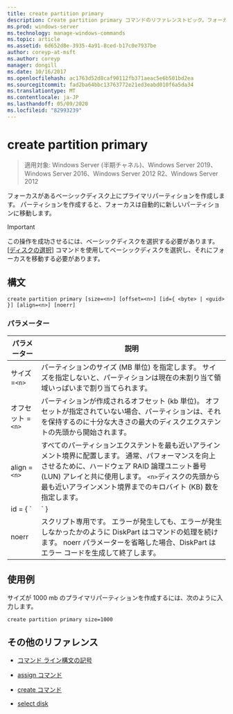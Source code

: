 ```yaml
---
title: create partition primary
description: Create partition primary コマンドのリファレンストピック。フォーカスがあるベーシックディスク上にプライマリパーティションを作成します。
ms.prod: windows-server
ms.technology: manage-windows-commands
ms.topic: article
ms.assetid: 6d652d8e-3935-4a91-8ced-b17c0e7937be
author: coreyp-at-msft
ms.author: coreyp
manager: dongill
ms.date: 10/16/2017
ms.openlocfilehash: ac1763d52d8caf90112fb371aeac5e6b501bd2ea
ms.sourcegitcommit: fad2ba64bbc13763772e21ed3eabd010f6a5da34
ms.translationtype: MT
ms.contentlocale: ja-JP
ms.lasthandoff: 05/09/2020
ms.locfileid: "82993239"
---
```

# <a name="create-partition-primary"></a>create partition primary

> 適用対象: Windows Server (半期チャネル)、Windows Server 2019、Windows Server 2016、Windows Server 2012 R2、Windows Server 2012

フォーカスがあるベーシックディスク上にプライマリパーティションを作成します。 パーティションを作成すると、フォーカスは自動的に新しいパーティションに移動します。

> [!IMPORTANT]
> この操作を成功させるには、ベーシックディスクを選択する必要があります。 [[ディスクの選択](select-disk.md)] コマンドを使用してベーシックディスクを選択し、それにフォーカスを移動する必要があります。

## <a name="syntax"></a>構文

```
create partition primary [size=<n>] [offset=<n>] [id={ <byte> | <guid> }] [align=<n>] [noerr]
```

### <a name="parameters"></a>パラメーター

| パラメーター | 説明 |
| --------- | ----------- |
| サイズ =`<n>` | パーティションのサイズ (MB 単位) を指定します。 サイズを指定しないと、パーティションは現在の未割り当て領域いっぱいまで割り当てられます。 |
| オフセット =`<n>` | パーティションが作成されるオフセット (kb 単位)。 オフセットが指定されていない場合、パーティションは、それを保持するのに十分な大きさの最大のディスクエクステントの先頭から開始されます。 |
| align =`<n>` | すべてのパーティションエクステントを最も近いアラインメント境界に配置します。 通常、パフォーマンスを向上させるために、ハードウェア RAID 論理ユニット番号 (LUN) アレイと共に使用します。 `<n>`ディスクの先頭から最も近いアラインメント境界までのキロバイト (KB) 数を指定します。 |
| id = { `<byte>  | <guid>` } | パーティションの種類を指定します。 このパラメーターは、相手先ブランド供給の製造元 (OEM) のみを対象としています。 このパラメーターでは、任意のパーティションの種類のバイトまたは GUID を指定できます。 DiskPart は、16進形式または GUID のバイトであることを除いて、パーティションの種類が有効かどうかをチェックしません。 **注意:** このパラメーターを使用してパーティションを作成すると、コンピューターが失敗するか、起動できなくなる可能性があります。 OEM または gpt ディスクの使用経験がある IT プロフェッショナルでない限り、このパラメーターを使用して gpt ディスクにパーティションを作成しないでください。 代わりに、gpt ディスク上にプライマリパーティションを作成するには、常に[create partition efi](create-partition-efi.md)コマンドを使用して efi システムパーティションを作成し、 [create partition msr](create-partition-msr.md)コマンドを`id={ <byte>  | <guid>`使用して Microsoft 予約パーティションを作成し、[パーティションプライマリ](create-partition-primary.md)を作成します。<p>**マスターブートレコード (MBR) ディスクの**場合、パーティションには、16進形式のパーティションの種類のバイトを指定する必要があります。 このパラメーターが指定されていない場合、コマンドは`0x06`、ファイルシステムがインストールされていないことを指定する型のパーティションを作成します。 たとえば、次のようになります。<ul><li>**LDM データパーティション:** 0x42</li><li>**復旧パーティション:** 0x27</li><li>認識された**OEM パーティション:** 0x12、0X84、0Xde、0Xfe、0xde</li></ul><p>**Guid パーティションテーブル (gpt) ディスクの**場合、作成するパーティションのパーティションの種類の guid を指定できます。 認識された Guid は次のとおりです。<ul><li>**EFI システムパーティション:** c12a7328-f81f-11d2-ba4b-00a0c93ec93b</li><li>**Microsoft 予約パーティション:** e3c9e316-0b5c-4db8-817d-f92df00215ae</li><li>**基本データパーティション:** ebd0a0a2-b9e5-4433-87c0-68b6b72699c7</li><li>**LDM メタデータパーティション (ダイナミックディスク):** 5808c8aa-7e8f-42e0-85d2-e1e90434cfb3</li><li>**LDM データパーティション (ダイナミックディスク):** af9b60a0-1431-4f62-bc68-3311714a69ad</li><li>**復旧パーティション:** de94bba4-06d1-4d40-a16a-bfd50179d6ac<p>このパラメーターが gpt ディスクに指定されていない場合は、基本的なデータパーティションが作成されます。</li></ul> |
| noerr | スクリプト専用です。 エラーが発生しても、エラーが発生しなかったかのように DiskPart はコマンドの処理を続けます。 noerr パラメーターを省略した場合、DiskPart はエラー コードを生成して終了します。 |

## <a name="examples"></a>使用例

サイズが 1000 mb のプライマリパーティションを作成するには、次のように入力します。

```
create partition primary size=1000
```

## <a name="additional-references"></a>その他のリファレンス

- [コマンド ライン構文の記号](command-line-syntax-key.md)

- [assign コマンド](assign.md)

- [create コマンド](create.md)

- [select disk](select-disk.md)
